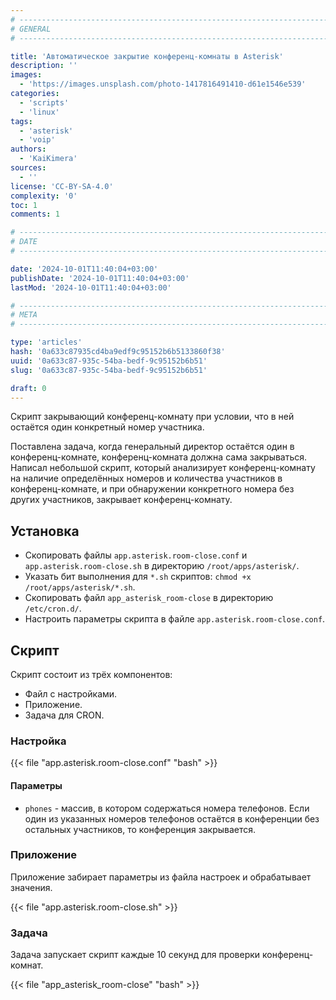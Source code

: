 ```yaml
---
# -------------------------------------------------------------------------------------------------------------------- #
# GENERAL
# -------------------------------------------------------------------------------------------------------------------- #

title: 'Автоматическое закрытие конференц-комнаты в Asterisk'
description: ''
images:
  - 'https://images.unsplash.com/photo-1417816491410-d61e1546e539'
categories:
  - 'scripts'
  - 'linux'
tags:
  - 'asterisk'
  - 'voip'
authors:
  - 'KaiKimera'
sources:
  - ''
license: 'CC-BY-SA-4.0'
complexity: '0'
toc: 1
comments: 1

# -------------------------------------------------------------------------------------------------------------------- #
# DATE
# -------------------------------------------------------------------------------------------------------------------- #

date: '2024-10-01T11:40:04+03:00'
publishDate: '2024-10-01T11:40:04+03:00'
lastMod: '2024-10-01T11:40:04+03:00'

# -------------------------------------------------------------------------------------------------------------------- #
# META
# -------------------------------------------------------------------------------------------------------------------- #

type: 'articles'
hash: '0a633c87935cd4ba9edf9c95152b6b5133860f38'
uuid: '0a633c87-935c-54ba-bedf-9c95152b6b51'
slug: '0a633c87-935c-54ba-bedf-9c95152b6b51'

draft: 0
---
```


Скрипт закрывающий конференц-комнату при условии, что в ней остаётся один конкретный номер участника.

<!--more-->

Поставлена задача, когда генеральный директор остаётся один в конференц-комнате, конференц-комната должна сама закрываться. Написал небольшой скрипт, который анализирует конференц-комнату на наличие определённых номеров и количества участников в конференц-комнате, и при обнаружении конкретного номера без других участников, закрывает конференц-комнату.

## Установка

- Скопировать файлы `app.asterisk.room-close.conf` и `app.asterisk.room-close.sh` в директорию `/root/apps/asterisk/`.
- Указать бит выполнения для `*.sh` скриптов: `chmod +x /root/apps/asterisk/*.sh`.
- Скопировать файл `app_asterisk_room-close` в директорию `/etc/cron.d/`.
- Настроить параметры скрипта в файле `app.asterisk.room-close.conf`.

## Скрипт

Скрипт состоит из трёх компонентов:

- Файл с настройками.
- Приложение.
- Задача для CRON.

### Настройка

{{< file "app.asterisk.room-close.conf" "bash" >}}

#### Параметры

- `phones` - массив, в котором содержаться номера телефонов. Если один из указанных номеров телефонов остаётся в конференции без остальных участников, то конференция закрывается.

### Приложение

Приложение забирает параметры из файла настроек и обрабатывает значения.

{{< file "app.asterisk.room-close.sh" >}}

### Задача

Задача запускает скрипт каждые 10 секунд для проверки конференц-комнат.

{{< file "app_asterisk_room-close" "bash" >}}
